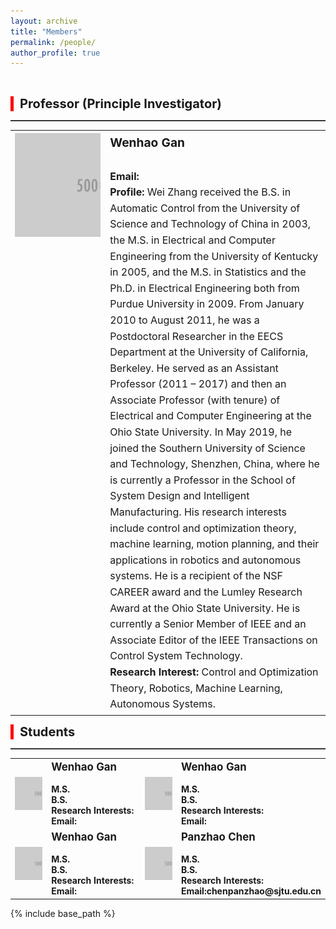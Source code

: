 ```yaml
---
layout: archive
title: "Members"
permalink: /people/
author_profile: true
---
```


<br> <!-- 这里添加了一个空行 -->

<div style="border-left: 5px solid #ff0000; padding-left: 10px;">
<span style="font-size: 20px;"><b>Professor (Principle Investigator)</b></span>
</div>

<hr style="height:1px;border:none;border-top:1px solid #555555;" /> 
<table style="width: 100%; border: 0; border-collapse: collapse;">
  <colgroup>
    <col style="width: 30%;">
    <col style="width: 70%;">
  </colgroup>
  <tr>
    <th style="border: 0; vertical-align: top; width: 30%;"><img src='../images/TestIcon.png' style="display: block; margin: auto;"></th>
    <th style="border: 0; text-align: left; vertical-align: top; font-size: 16px; line-height: 1.6;">
      <span style="font-size: larger;">Wenhao Gan</span> <br><br>
      Email: <br>
      Profile: <span style="font-weight: normal;"> Wei Zhang received the B.S. in Automatic Control from the University of Science and Technology of China in 2003, the M.S. in Electrical and Computer Engineering from the University of Kentucky in 2005, and the M.S. in Statistics and the Ph.D. in Electrical Engineering both from Purdue University in 2009. From January 2010 to August 2011, he was a Postdoctoral Researcher in the EECS Department at the University of California, Berkeley. He served as an Assistant Professor (2011 – 2017) and then an Associate Professor (with tenure) of Electrical and Computer Engineering at the Ohio State University. In May 2019, he joined the Southern University of Science and Technology, Shenzhen, China, where he is currently a Professor in the School of System Design and Intelligent Manufacturing. His research interests include control and optimization theory, machine learning, motion planning, and their applications in robotics and autonomous systems. He is a recipient of the NSF CAREER award and the Lumley Research Award at the Ohio State University. He is currently a Senior Member of IEEE and an Associate Editor of the IEEE Transactions on Control System Technology. </span>  <br>
      Research Interest:  <span style="font-weight: normal;"> Control and Optimization Theory, Robotics, Machine Learning, Autonomous Systems. </span>
    </th>
  </tr>
</table>


<div style="border-left: 5px solid #ff0000; padding-left: 10px;">
<span style="font-size: 20px;"><b>Students</b></span>
</div>

<hr style="height:1px;border:none;border-top:1px solid #555555;" /> 
<table style="width: 100%; border: 0; border-collapse: collapse;">
  <colgroup>
    <col style="width: 15%;">
    <col style="width: 35%;">
      <col style="width: 15%;">
    <col style="width: 35%;">
  </colgroup>
  <tr>
    <th style="border: 0;width: 15%"><img src='../images/TestIcon.png' style="display: block; margin: auto;"></th>
    <th style="border: 0;text-align: left;vertical-align: top;">
    <span style="font-size: larger;">Wenhao Gan</span> <br><br>
    <b>M.S.</b> <br>
    <b>B.S.</b> <br>
    <b>Research Interests:</b> <br>
    <b>Email:</b> <br>
    </th>
    <th style="border: 0;width: 15%"><img src='../images/TestIcon.png' style="display: block; margin: auto;"></th>
    <th style="border: 0;text-align: left;vertical-align: top;">
    <span style="font-size: larger;">Wenhao Gan</span> <br><br>
    <b>M.S.</b> <br>
    <b>B.S.</b> <br>
    <b>Research Interests:</b> <br>
    <b>Email:</b> <br>
    </th>
  </tr>
  <tr>
    <th style="border: 0;width: 15%"><img src='../images/TestIcon.png' style="display: block; margin: auto;"></th>
    <th style="border: 0;text-align: justify;vertical-align: top;">
    <span style="font-size: larger;">Wenhao Gan</span> <br><br>
    <b>M.S.</b> <br>
    <b>B.S.</b> <br>
    <b>Research Interests:</b> <br>
    <b>Email:</b> <br>
    </th>
    <th style="border: 0;width: 15%"><img src='../images/TestIcon.png' style="display: block; margin: auto;"></th>
    <th style="border: 0;text-align: left;vertical-align: top;">
    <span style="font-size: larger;">Panzhao Chen</span> <br><br>
    <b>M.S.</b> <br>
    <b>B.S.</b> <br>
    <b>Research Interests:</b> <br>
    <b>Email:</b>chenpanzhao@sjtu.edu.cn<br>
    </th>
  </tr>
</table>


{% include base_path %}
